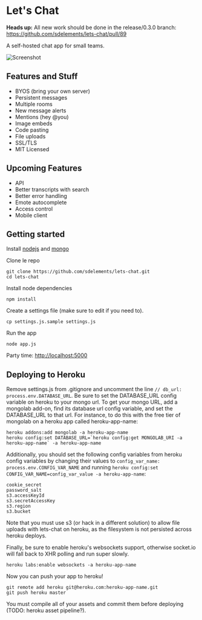 # **Let's Chat**

**Heads up:** All new work should be done in the release/0.3.0 branch: https://github.com/sdelements/lets-chat/pull/89

A self-hosted chat app for small teams.

![Screenshot](http://i.imgur.com/djnd0Uk.png)

## Features and Stuff

* BYOS (bring your own server)
* Persistent messages
* Multiple rooms
* New message alerts
* Mentions (hey @you)
* Image embeds
* Code pasting
* File uploads
* SSL/TLS
* MIT Licensed

## Upcoming Features

* API
* Better transcripts with search
* Better error handling
* Emote autocomplete
* Access control
* Mobile client

## Getting started

Install [nodejs](https://github.com/joyent/node/wiki/Installation) and [mongo](http://www.mongodb.org/display/DOCS/Quickstart)

Clone le repo

```
git clone https://github.com/sdelements/lets-chat.git
cd lets-chat
```

Install node dependencies

```
npm install
```

Create a settings file (make sure to edit if you need to). 

```
cp settings.js.sample settings.js
```

Run the app

```
node app.js
```

Party time: [http://localhost:5000](http://localhost:5000)

## Deploying to Heroku

Remove settings.js from .gitignore and uncomment the line `// db_url: process.env.DATABASE_URL`. Be sure to set the DATABASE_URL config variable on heroku to your mongo url. To get your mongo URL, add a mongolab add-on, find its database url config variable, and set the DATABASE_URL to that url. For instance, to do this with the free tier of mongolab on a heroku app called heroku-app-name:

```
heroku addons:add mongolab -a heroku-app-name
heroku config:set DATABASE_URL=`heroku config:get MONGOLAB_URI -a heroku-app-name` -a heroku-app-name
```

Additionally, you should set the following config variables from heroku config variables by changing their values to `config_var_name: process.env.CONFIG_VAR_NAME` and running `heroku config:set CONFIG_VAR_NAME=config_var_value -a heroku-app-name`:

```
cookie_secret
password_salt
s3.accessKeyId
s3.secretAccessKey
s3.region
s3.bucket
```

Note that you must use s3 (or hack in a different solution) to allow file uploads with lets-chat on heroku, as the filesystem is not persisted across heroku deploys.

Finally, be sure to enable heroku's websockets support, otherwise socket.io will fall back to XHR polling and run super slowly.

```
heroku labs:enable websockets -a heroku-app-name
```

Now you can push your app to heroku!

```
git remote add heroku git@heroku.com:heroku-app-name.git
git push heroku master
```

You must compile all of your assets and commit them before deploying (TODO: heroku asset pipeline?).
